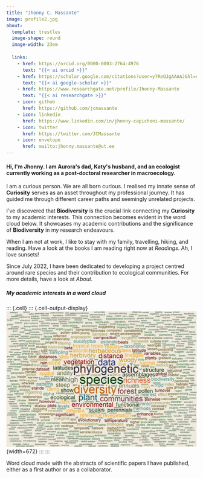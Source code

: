 ```yaml
---
title: "Jhonny C. Massante"
image: profile2.jpg
about: 
  template: trestles
  image-shape: round
  image-width: 23em
  
  links:
    - href: https://orcid.org/0000-0003-2764-4976
      text: "{{< ai orcid >}}"
    - href: https://scholar.google.com/citations?user=y7ReQJgAAAAJ&hl=en
      text: "{{< ai google-scholar >}}"
    - href: https://www.researchgate.net/profile/Jhonny-Massante
      text: "{{< ai researchgate >}}"
    - icon: github
      href: https://github.com/jcmassante
    - icon: linkedin
      href: https://www.linkedin.com/in/jhonny-capichoni-massante/
    - icon: twitter
      href: https://twitter.com/JCMassante
    - icon: envelope
      href: mailto:jhonny.massante@ut.ee
---
```



#### Hi, I'm Jhonny. I am Aurora's dad, Katy's husband, and an ecologist currently working as a post-doctoral researcher in macroecology.

I am a curious person. We are all born curious. I realised my innate sense of **Curiosity** serves as an asset throughout my professional journey. It has guided me through different career paths and seemingly unrelated projects.

I've discovered that **Biodiversity** is the crucial link connecting my **Curiosity** to my academic interests. This connection becomes evident in the word cloud below. It showcases my academic contributions and the significance of **Biodiversity** in my research endeavours.

When I am not at work, I like to stay with my family, travelling, hiking, and reading. Have a look at the books I am reading right now at *Readings*. Ah, I love sunsets!

Since July 2022, I have been dedicated to developing a project centred around rare species and their contribution to ecological communities. For more details, have a look at *About*.

##### My academic interests in a word cloud


::: {.cell}
::: {.cell-output-display}
![](index_files/figure-html/unnamed-chunk-1-1.png){width=672}
:::
:::


<p style="font-size: small">

Word cloud made with the abstracts of scientific papers I have published, either as a first author or as a collaborator.

</p>

